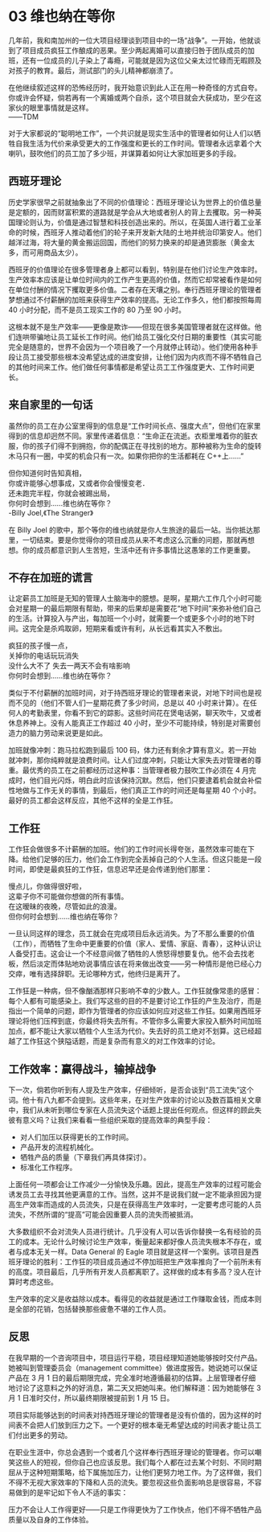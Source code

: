 # 03 维也纳在等你

几年前，我和南加州的一位大项目经理谈到项目中的一场“战争”。一开始，他就谈到了项目成员疯狂工作酿成的恶果。至少两起离婚可以直接归咎于团队成员的加班，还有一位成员的儿子染上了毒瘾，可能就是因为这位父亲太过忙碌而无暇顾及对孩子的教育。最后，测试部门的头儿精神都崩溃了。

在他继续叙述这样的恐怖经历时，我开始意识到此人正在用一种奇怪的方式自夸。你或许会怀疑，倘若再有一个离婚或两个自杀，这个项目就会大获成功，至少在这家伙的眼里事情就是这样。  
——TDM

对于大家都说的“聪明地工作”，一个共识就是现实生活中的管理者如何让人们以牺牲自我生活为代价来承受更大的工作强度和更长的工作时间。管理者永远拿着个大喇叭，鼓吹他们的员工加了多少班，并谋算着如何让大家加班更多的手段。

## 西班牙理论

历史学家很早之前就抽象出了不同的价值理论：西班牙理论认为世界上的价值总量是定额的，因而财富积累的道路就是学会从大地或者别人的背上去攫取。另一种英国理论则认为，价值是通过智慧和科技创造出来的。所以，在英国人进行着工业革命的时候，西班牙人推动着他们的轮子来开发新大陆的土地并统治印第安人。他们越洋过海，将大量的黄金搬运回国，而他们的努力换来的却是通货膨胀（黄金太多，而可用商品太少）。

西班牙的价值理论在很多管理者身上都可以看到，特别是在他们讨论生产效率时。生产效率本应该是让单位时间内的工作产生更高的价值，然而它却常被看作是如何在单位付酬的情况下攫取更多价值。二者存在天壤之别。奉行西班牙理论的管理者梦想通过不付薪酬的加班来获得生产效率的提高。无论工作多久，他们都按照每周 40 小时分配，而不是员工现实工作的 80 乃至 90 小时。

这根本就不是生产效率——更像是欺诈——但现在很多美国管理者就在这样做。他们连哄带骗地让员工延长工作时间。他们给员工强化交付日期的重要性（其实可能完全是随意的，世界不会因为一个项目晚了一个月就停止转动）。他们使用各种手段让员工接受那些根本没希望达成的进度安排，让他们因为内疚而不得不牺牲自己的其他时间来工作。他们做任何事情都是希望让员工工作强度更大、工作时间更长。

## 来自家里的一句话

虽然你的员工在办公室里得到的信息是“工作时间长点、强度大点”，但他们在家里得到的信息却迥然不同。家里传递着信息：“生命正在流逝。衣柜里堆着你的脏衣服，你的孩子们得不到拥抱，你的配偶正在寻找别的地方。那种被称为生命的旋转木马只有一圈，中奖的机会只有一次。如果你把你的生活都耗在 C++上……”

但你知道何时告知真相，  
你或许能够心想事成，又或者你会慢慢变老．  
还未跑完半程，你就会被踢出局，  
你何时会想到……维也纳在等你？  
-Billy Joel,《The Stranger》

在 Billy Joel 的歌中，那个等你的维也纳就是你人生旅途的最后一站。当你抵达那里，一切结束。要是你觉得你的项目成员从来不考虑这么沉重的问题，那就再想想。你的成员都意识到人生苦短，生活中还有许多事情比这愚笨的工作更重要。

## 不存在加班的谎言

让定薪员工加班是无知的管理人士脑海中的臆想。是啊，星期六工作几个小时可能会对星期一的最后期限有帮助，带来的后果却是需要花“地下时间”来弥补他们自己的生活。计算投入与产出，每加班一个小时，就需要一个或更多个小时的地下时间。这完全是杀鸡取卵，短期来看或许有利，从长远看其实入不敷出。

疯狂的孩子慢一点，  
关掉你的电话玩玩消失  
没什么大不了 失去一两天不会有啥影响  
你何时会想到……维也纳在等你？

类似于不付薪酬的加班时间，对于持西班牙理论的管理者来说，对地下时间也是视而不见的（他们不管人们一星期花费了多少时间，总是以 40 小时来计算）。在任何人的考勤表里，你看不到它的踪影。这些时间花在煲电话粥，聊天吹牛，又或者休息养神上。没有人能真正工作超过 40 小时，至少不可能持续，特别是对需要创造力的脑力劳动来说更是如此。

加班就像冲刺：跑马拉松跑到最后 100 码，体力还有剩余才算有意义。若一开始就冲刺，那你纯粹就是浪费时间。让人们过度冲刺，只能让大家失去对管理者的尊重。最优秀的员工在之前都经历过这种事：当管理者极力鼓吹工作必须在 4 月完成时，他们目光闪烁，明白此时应该保持沉默。然后，他们只要逮着机会就会补偿性地做与工作无关的事情，到最后，他们真正工作的时间还是每星期 40 个小时。最好的员工都会这样反应，其他不这样的全是工作狂。

## 工作狂

工作狂会做很多不计薪酬的加班。他们的工作时间长得夸张，虽然效率可能在下降。给他们足够的压力，他们会工作到完全丢掉自己的个人生活。但这只能是一段时间，即使是最疯狂的工作狂，信息迟早还是会传递到他们那里：

慢点儿，你做得很好啦，  
这辈子你不可能做你想做的所有事情。  
在这暧昧的夜晚，尽管如此的浪漫。  
但你何时会想到……维也纳在等你？

一旦认同这样的理念，员工就会在完成项目后永远消失。为了不那么重要的价值（工作），而牺牲了生命中更重要的价值（家人、爱情、家庭、青春），这种认识让人备受打击。这会让一个不经意间做了牺牲的人愤怒得想要复仇。他不会去找老板，然后淡定而体贴地劝说事情应该在将来做出改变——另一种情形是他已经心力交瘁，唯有选择辞职。无论哪种方式，他终归是离开了。

工作狂是一种病，但不像酗酒那样只影响不幸的少数人。工作狂就像常患的感冒：每个人都有可能感染上。我们写这些的目的不是要讨论工作狂的产生及治疗，而是指出一个简单的问题，即作为管理者的你应该如何应对这些工作狂。如果用西班牙理论将他们压榨到底，你最终将失去所有。不管你多么需要大家投入额外时间加班加点，都不能让大家以牺牲个人生活为代价。失去好的员工绝对不划算。这已经超越了工作狂这个狭隘话题，而是复杂而有意义的对工作效率的讨论。

## 工作效率：赢得战斗，输掉战争

下一次，倘若你听到有人提及生产效率，仔细倾听，是否会谈到“员工流失”这个词。他十有八九都不会提到。这些年来，在对生产效率的讨论以及数百篇相关文章中，我们从未听到哪位专家在人员流失这个话题上提出任何观点。但这样的顾此失彼有意义吗？让我们来看看一些组织采取的提高效率的典型手段：

- 对人们加压以获得更长的工作时间。
- 产品开发的流程机械化。
- 牺牲产品的质量（下章我们再具体探讨）。
- 标准化工作程序。

上面任何一项都会让工作减少一分愉快及乐趣。因此，提高生产效率的过程可能会诱发员工去寻找其他更满意的工作。当然，这并不是说我们就一定不能承担因为提高生产效率而造成的人员流失，只是在获得高生产效率时，一定要考虑可能的人员流失，不然所谓的“提高”可能会因重要人员的流失而被抵消。

大多数组织不会对流失人员进行统计。几乎没有人可以告诉你替换一名有经验的员工的成本。无论什么时候讨论生产效率，衡量起来都好像人员流失根本不存在，或者与成本无关一样。Data General 的 Eagle 项目就是这样一个案例。该项目是西班牙理论的胜利：工作狂的项目成员通过不停加班把生产效率推向了一个前所未有的高度。项目最后，几乎所有开发人员都离职了。这样做的成本有多高？没人在计算时考虑这些。

生产效率的定义是收益除以成本。看得见的收益就是通过工作赚取金钱，而成本则是全部的花销，包括替换那些疲惫不堪的工作人员。

## 反思

在我早期的一个咨询项目中，项目运行平稳，项目经理知道她能够按时交付产品。她被叫到管理委员会（management committee）做进度报告。她说她可以保证产品在 3 月 1 日的最后期限完成，完全准时地遵循最初的估算。上层管理者仔细地讨论了这意料之外的好消息，第二天又把她叫来。他们解释道：因为她能够在 3 月 1 日准时交付，所以最终期限被提前到 1 月 15 日。

项目实际能够达到的时间表对持西班牙理论的管理者是没有价值的，因为这样的时间表不会把人们放到压力之下。一个更好的根本毫无希望达成的时间表才能让员工们付出更多的劳动。

在职业生涯中，你总会遇到一个或者几个这样奉行西班牙理论的管理者。你可以嘲笑这些人的短视，但你自己也应该反思。我们每个人都在过去某个时刻、不同时期屈从于这种短期策略，给下属施加压力，让他们更努力地工作。为了这样做，我们不得不无视大家效率的下降和人员的流失。要忽视这些负面影响总是很容易，不容易做到的是牢记如下令人不适的事实：

压力不会让人工作得更好——只是工作得更快为了工作快点，他们不得不牺牲产品质量以及自身的工作体验。
